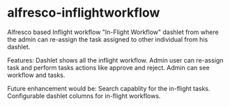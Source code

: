 # alfresco-inflightworkflow
Alfresco based Inflight workflow
"In-Flight Workflow" dashlet from where the admin can re-assign the task assigned to other individual from his dashlet.

Features:
Dashlet shows all the inflight workflow.
Admin user can re-assign task and perform tasks actions like approve and reject.
Admin can see workflow and tasks.

Future enhancement would be:
Search capablity for the in-flight tasks.
Configurable dashlet columns for in-flight workflows.
